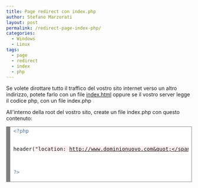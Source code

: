 ```yaml
---
title: Page redirect con index.php
author: Stefano Marzorati
layout: post
permalink: /redirect-page-index-php/
categories:
  - Windows
  - Linux
tags:
  - page
  - redirect
  - index
  - php
---
```


Se volete dirottare tutto il traffico del vostro sito internet verso un altro indirizzo, potete farlo con un file [index.html](http://marzorati.co/redirect-page-index/) oppure se il vostro server legge il codice php, con un file index.php   

All'interno della root del vostro sito, create un file index.php con questo contenuto:   

<div style="background: #ffffff; overflow:auto;width:auto;border:solid gray;border-width:.1em .1em .1em .8em;padding:.2em .6em;"><pre style="margin: 0; line-height: 125%"><span style="color: #557799">&lt;?php</span>

header(<span style="background-color: #fff0f0">&quot;location: http://www.dominionuovo.com&quot;</span>);

<span style="color: #557799">?&gt;</span>
</pre></div>
